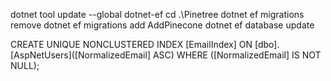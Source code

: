 dotnet tool update --global dotnet-ef
cd .\Pinetree
dotnet ef migrations remove
dotnet ef migrations add AddPinecone
dotnet ef database update

CREATE UNIQUE NONCLUSTERED INDEX [EmailIndex]
    ON [dbo].[AspNetUsers]([NormalizedEmail] ASC) WHERE ([NormalizedEmail] IS NOT NULL);

